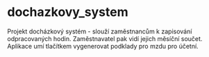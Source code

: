 # dochazkovy_system
Projekt docházkový systém - slouží zaměstnancům k zapisování odpracovaných hodin. Zaměstnavatel pak vidí jejich měsíční součet. Aplikace umí tlačítkem vygenerovat podklady pro mzdu pro účetní.
